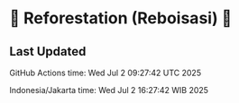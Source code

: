 
# 🌳 Reforestation (Reboisasi) 🌲

## Last Updated

GitHub Actions time: Wed Jul  2 09:27:42 UTC 2025

Indonesia/Jakarta time: Wed Jul  2 16:27:42 WIB 2025
